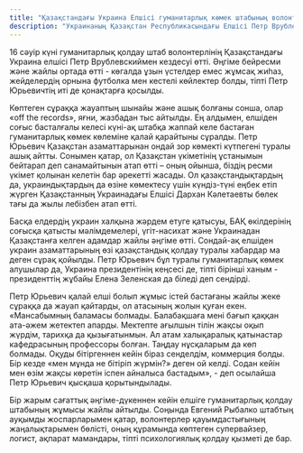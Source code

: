 ```yaml
---
title: "Қазақстандағы Украина Елшісі гуманитарлық көмек штабының волонтерлерімен кездесті."
description: "Украинаның Қазақстан Республикасындағы Елшісі Петр Врублевский еріктілердің ең көкейтесті сұрақтарына шын жауап беріп, Орталық Азия елдерінің ішінде Қазақстанның Украина халқына ең зор көмек көрсеткенін айтты."
---
```


16 сәуір күні гуманитарлық қолдау штаб волонтерлінің Қазақстандағы Украина елшісі Петр Врублевскиймен кездесуі өтті. Әңгіме бейресми және жайлы ортада өтті - көгалда ұзын үстелдер емес жұмсақ жиһаз, жейделердің орнына футболка мен кестелі көйлектер болды, тіпті Петр Юрьевичтің иті де қонақтарға қосылды.

Көптеген сұраққа жауаптың шынайы және ашық болғаны сонша, олар «off the records», яғни, жазбадан тыс айтылды. Ең алдымен, елшіден соғыс басталғалы келесі күні-ақ штабқа жаппай келе бастаған гуманитарлық көмек көлеміне қалай қарайтыны сұралды. Петр Юрьевич Қазақстан азаматтарынан ондай зор көмекті күтпегені туралы ашық айтты. Сонымен қатар, ол Қазақстан үкіметінің ұстанымын бейтарап деп санамайтынын атап өтті – оның ойынша, біздің ресми үкімет қолынан келетін бар әрекетті жасады. Ол қазақстандықтардың да, украиндықтардың да өзіне көмектесу үшін күндіз-түні еңбек етіп жүрген Қазақстанның Украинадағы Елшісі Дархан Кәлетаевты бөлек тағы да жылы лебізбен атап өтті.

Басқа елдердің украин халқына жәрдем етуге қатысуы, БАҚ өкілдерінің соғысқа қатысты мәлімдемелері, үгіт-насихат және Украинадан Қазақстанға келген адамдар жайлы әңгіме өтті. Сондай-ақ елшіден украин азаматтарының өзі қазақстандық қолдау туралы хабардар ма деген сұрақ қойылды. Петр Юрьевич бұл туралы гуманитарлық көмек алушылар да, Украина президентінің кеңсесі де, тіпті бірінші ханым - президенттің жұбайы Елена Зеленская да біледі деп сендірді.

Петр Юрьевич қалай елші болып жұмыс істей бастағаны жайлы жеке сұраққа да жауап қайтарды, ол атасының жолын қуған екен. «Мансабымның баламасы болмады. Балабақшаға мені бағып қаққан ата-әжем жетектеп апарды. Мектепте ағылшын тілін жақсы оқып жүрдім, тарихқа да қызығатынмын. Ал атам халықаралық қатынастар кафедрасының профессоры болған. Таңдау нұсқаларым да көп болмады. Оқуды бітіргеннен кейін біраз сенделдім, коммерция болды. Бір кезде «мен мұнда не бітіріп жүрмін?» деген ой келді. Содан кейін мен өзім жақсы көретін іспен айналыса бастадым», - деп осылайша Петр Юрьевич қысқаша қорытындылады.

Бір жарым сағаттық әңгіме-дүкеннен кейін елшіге гуманитарлық қолдау штабының жұмысы жайлы айтылды. Соңында Евгений Рыбалко штабтың ауқымды жоспарларымен қатар, волонтерлер қауымдастығының жаңалықтарымен бөлісті, оның құрамында көптеген супервайзер, логист, ақпарат мамандары, тіпті психологиялық қолдау қызметі де бар.

